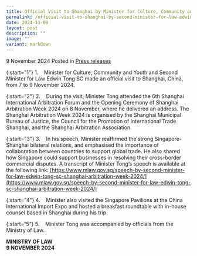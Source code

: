 ```yaml
---
title: Official Visit to Shanghai by Minister for Culture, Community and Youth and Second Minister for Law Edwin Tong SC
permalink: /official-visit-to-shanghai-by-second-minister-for-law-edwin-tong-sc/
date: 2024-11-09
layout: post
description: ""
image: ""
variant: markdown
---
```

9 November 2024 Posted in [Press releases](/news/press-releases)

{:start="1"}
1.&nbsp;&nbsp;&nbsp; Minister for Culture, Community and Youth and Second Minister for Law Edwin Tong SC made an official visit to Shanghai, China, from 7 to 9 November 2024.

{:start="2"}
2.&nbsp;&nbsp;&nbsp; During the visit, Minister Tong attended the 6th Shanghai International Arbitration Forum and the Opening Ceremony of Shanghai Arbitration Week 2024 on 8 November, where he delivered an address. The Shanghai Arbitration Week 2024 is organised by the Shanghai Municipal Bureau of Justice, the Council for the Promotion of International Trade Shanghai, and the Shanghai Arbitration Association.

{:start="3"}
3.&nbsp;&nbsp;&nbsp; In his speech, Minister reaffirmed the strong Singapore-Shanghai bilateral relations, and emphasised the importance of collaboration between countries to support global trade. He also shared how Singapore could support businesses in resolving their cross-border commercial disputes. A transcript of Minister Tong’s speech is available at the following link: [https://www.mlaw.gov.sg/speech-by-second-minister-for-law-edwin-tong-sc-shanghai-arbitration-week-2024/](https://www.mlaw.gov.sg/speech-by-second-minister-for-law-edwin-tong-sc-shanghai-arbitration-week-2024/)

{:start="4"}
4.&nbsp;&nbsp;&nbsp; Minister also visited the Singapore Pavilions at the China International Import Expo and hosted a breakfast roundtable with in-house counsel based in Shanghai during his trip.

{:start=“5”}
5.&nbsp;&nbsp;&nbsp; Minister Tong was accompanied by officials from the Ministry of Law.

**MINISTRY OF LAW**
<br>**9 NOVEMBER 2024**
